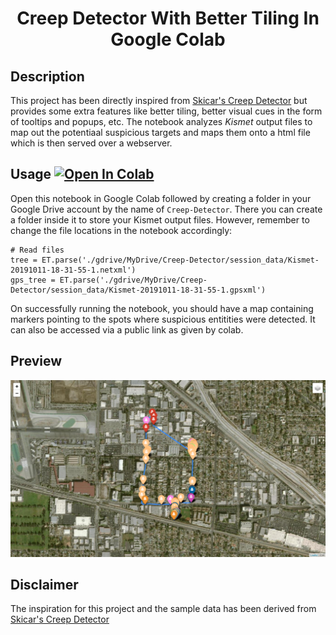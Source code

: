 <h1 align="center">Creep Detector With Better Tiling In Google Colab</h1>

<h2>Description</h2>
This project has been directly inspired from <a href="https://github.com/skickar/CreepDetector/">Skicar's Creep Detector</a> but provides some extra features like better tiling, better visual cues in the form of tooltips and popups, etc. The notebook analyzes <i>Kismet</i> output files to map out the potentiaal suspicious targets and maps  them onto a html file which is then served over a webserver.

<h2>Usage <a align="left" href="https://colab.research.google.com/github/whokilleddb/Creep-Detector/blob/main/CreepDetector.ipynb" target="_blank"><img src="https://colab.research.google.com/assets/colab-badge.svg" alt="Open In Colab"/></a> </h2>

Open this notebook in Google Colab followed by creating a folder in your Google Drive account by the name of <code>Creep-Detector</code>. There you can create a folder inside it to store your Kismet output files. However, remember to change the file locations in the notebook accordingly:

```ipython
# Read files
tree = ET.parse('./gdrive/MyDrive/Creep-Detector/session_data/Kismet-20191011-18-31-55-1.netxml') 
gps_tree = ET.parse('./gdrive/MyDrive/Creep-Detector/session_data/Kismet-20191011-18-31-55-1.gpsxml')
```

On successfully running the notebook, you should have a map containing markers pointing to the spots where suspicious entitities were detected. It can also be accessed via a public link as given by colab.

<h2>Preview</h2>
<img src="./images/preview.png"/>

<h2>Disclaimer</h2>
The inspiration for this project and the sample data has been derived from <a href="https://github.com/skickar/CreepDetector">Skicar's Creep Detector</a>
